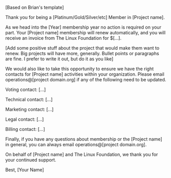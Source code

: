 [Based on Brian's template]

Thank you for being a [Platinum/Gold/Silver/etc] Member in [Project name]. 

As we head into the [Year] membership year no action is required on your part. Your [Project name] membership will renew automatically, and you will receive an invoice from The Linux Foundation for $[...].

[Add some positive stuff about the project that would make them want to renew. Big projects will have more, generally. Bullet points or paragraphs are fine. I prefer to write it out, but do it as you like]

We would also like to take this opportunity to ensure we have the right contacts for [Project name] activities within your organization. Please email operations@[project domain.org] if any of the following need to be updated.

Voting contact: [...]

Technical contact: [...]

Marketing contact: [...]

Legal contact: [...]

Billing contact: [...]

Finally, if you have any questions about membership or the [Project name] in general, you can always email operations@[project domain.org].

On behalf of [Project name] and The Linux Foundation, we thank you for your continued support.

Best,
[Your Name]
